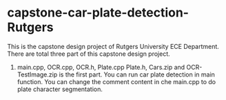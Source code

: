 # capstone-car-plate-detection-Rutgers
This is the capstone design project of Rutgers University ECE Department.
There are total three part of this capstone design project. 
1. main.cpp, OCR.cpp, OCR.h, Plate.cpp Plate.h, Cars.zip and OCR-TestImage.zip is the first part. 
    You can run car plate detection in main function. 
    You can change the comment content in che main.cpp to do plate character segmentation. 
  
